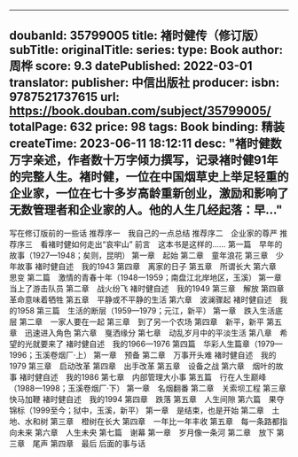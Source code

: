 
---
doubanId: 35799005
title: 褚时健传（修订版）
subTitle: 
originalTitle: 
series: 
type: Book
author: 周桦
score: 9.3
datePublished: 2022-03-01
translator: 
publisher: 中信出版社
producer: 
isbn: 9787521737615
url: https://book.douban.com/subject/35799005/
totalPage: 632
price: 98
tags: Book
binding: 精装
createTime: 2023-06-11 18:12:11
desc: "褚时健数万字亲述，作者数十万字倾力撰写，记录褚时健91年的完整人生。褚时健，一位在中国烟草史上举足轻重的企业家，一位在七十多岁高龄重新创业，激励和影响了无数管理者和企业家的人。他的人生几经起落：早..."
---



写在修订版前的一些话
推荐序一　我自己的一点总结
推荐序二　企业家的尊严
推荐序三　看褚时健如何走出“哀牢山”
前言　这本书是这样的……
第一篇　早年的故事（1927—1948；矣则，昆明）
第一章　起始
第二章　童年浪花
第三章　少年故事
褚时健自述　我的1943
第四章　离家的日子
第五章　所谓长大
第六章　思变
第二篇　激情的青春十年（1948—1959；南盘江北岸地区，玉溪）
第一章　当上了游击队员
第二章　战火纷飞
褚时健自述　我的1949
第三章　解放
第四章　革命意味着牺牲
第五章　平静或不平静的生活
第六章　波澜骤起
褚时健自述　我的1958
第三篇　生活的断层（1959—1979；元江，新平）
第一章　跌入生活底层
第二章　一家人要在一起
第三章　到了另一个农场
第四章　新平，新平
第五章　迅速进入角色
第六章　戛洒缘分
第七章　动乱岁月中的平淡生活
第八章　希望的光就要来了
褚时健自述　我的1966—1976
第四篇　华彩人生篇章（1979—1996；玉溪卷烟厂·上）
第一章　预备
第二章　万事开头难
褚时健自述　我的1979
第三章　启动改革
第四章　出手改革
第五章　设备之战
第六章　烟叶的故事
褚时健自述　我的1986
第七章　内部管理大小事
第五篇　行在人生巅峰（1988—1998；玉溪卷烟厂·下）
第一章　名烟翻番
第二章　关索坝工程
第三章　快马加鞭
褚时健自述　我的1994
第四章　跌落
第五章　人生间隙
第六篇　果夺锦标（1999至今；狱中，玉溪，新平）
第一章　是结束，也是开始
第二章　土地、水和树
第三章　橙树在长大
第四章　一年比一年丰收
第五章　每一条路都指向未来
第六章　人生未央
第七篇　谢幕
第一章　岁月像一条河
第二章　放下
第三章　尾声
第四章　最后
后面的事与话
